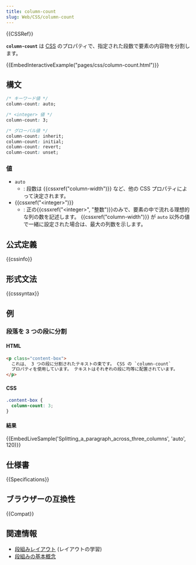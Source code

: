 ```yaml
---
title: column-count
slug: Web/CSS/column-count
---
```


{{CSSRef}}

**`column-count`** は [CSS](/ja/docs/Web/CSS) のプロパティで、指定された段数で要素の内容物を分割します。

{{EmbedInteractiveExample("pages/css/column-count.html")}}

## 構文

```css
/* キーワード値 */
column-count: auto;

/* <integer> 値 */
column-count: 3;

/* グローバル値 */
column-count: inherit;
column-count: initial;
column-count: revert;
column-count: unset;
```

### 値

- `auto`
  - : 段数は {{cssxref("column-width")}} など、他の CSS プロパティによって決定されます。
- {{cssxref("&lt;integer&gt;")}}
  - : 正の{{cssxref("&lt;integer&gt;", "整数")}}のみで、要素の中で流れる理想的な列の数を記述します。 {{cssxref("column-width")}} が `auto` 以外の値で一緒に設定された場合は、最大の列数を示します。

## 公式定義

{{cssinfo}}

## 形式文法

{{csssyntax}}

## 例

### 段落を 3 つの段に分割

#### HTML

```html
<p class="content-box">
  これは、 3 つの段に分割されたテキストの束です。 CSS の `column-count`
  プロパティを使用しています。 テキストはそれぞれの段に均等に配置されています。
</p>
```

#### CSS

```css
.content-box {
  column-count: 3;
}
```

#### 結果

{{EmbedLiveSample('Splitting_a_paragraph_across_three_columns', 'auto', 120)}}

## 仕様書

{{Specifications}}

## ブラウザーの互換性

{{Compat}}

## 関連情報

- [段組みレイアウト](/ja/docs/Learn/CSS/CSS_layout/Multiple-column_Layout) (レイアウトの学習)
- [段組みの基本概念](/ja/docs/Web/CSS/CSS_Columns/Basic_Concepts_of_Multicol)
